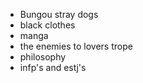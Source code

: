 -  Bungou stray dogs
-  black clothes
-  manga
-  the enemies to lovers trope 
-  philosophy
-  infp's and estj's
